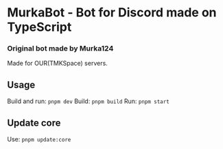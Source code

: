 # MurkaBot - Bot for Discord made on TypeScript

### Original bot made by Murka124

Made for OUR(TMKSpace) servers.

## Usage

Build and run: `pnpm dev`
Build: `pnpm build`
Run: `pnpm start`

## Update core

Use: `pnpm update:core`
